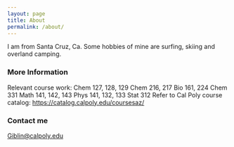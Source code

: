 ```yaml
---
layout: page
title: About
permalink: /about/
---
```

I am from Santa Cruz, Ca. Some hobbies of mine are surfing, skiing and overland camping.

### More Information
Relevant course work:
Chem 127, 128, 129
Chem 216, 217
Bio 161, 224
Chem 331
Math 141, 142, 143
Phys 141, 132, 133
Stat 312
Refer to Cal Poly course catalog: https://catalog.calpoly.edu/coursesaz/
### Contact me

Giblin@calpoly.edu

